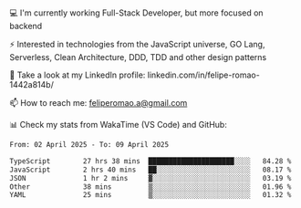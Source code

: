 💻 I'm currently working Full-Stack Developer, but more focused on backend

⚡ Interested in technologies from the JavaScript universe, GO Lang, Serverless, Clean Architecture, DDD, TDD and other design patterns

👥 Take a look at my LinkedIn profile: linkedin.com/in/felipe-romao-1442a814b/

📫 How to reach me: feliperomao.a@gmail.com

📊 Check my stats from WakaTime (VS Code) and GitHub:

<!--START_SECTION:waka-->

```txt
From: 02 April 2025 - To: 09 April 2025

TypeScript        27 hrs 38 mins  █████████████████████░░░░   84.28 %
JavaScript        2 hrs 40 mins   ██░░░░░░░░░░░░░░░░░░░░░░░   08.17 %
JSON              1 hr 2 mins     ▓░░░░░░░░░░░░░░░░░░░░░░░░   03.19 %
Other             38 mins         ▒░░░░░░░░░░░░░░░░░░░░░░░░   01.96 %
YAML              25 mins         ▒░░░░░░░░░░░░░░░░░░░░░░░░   01.32 %
```

<!--END_SECTION:waka-->
